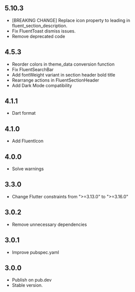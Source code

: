 ## 5.10.3

- [BREAKING CHANGE] Replace icon property to leading in fluent_section_description.
- Fix FluentToast dismiss issues.
- Remove deprecated code

## 4.5.3

- Reorder colors in theme_data conversion function
- Fix FluentSearchBar
- Add fontWeight variant in section header bold title
- Rearrange actions in FluentSectionHeader
- Add Dark Mode compatibility

## 4.1.1

- Dart format  

## 4.1.0

- Add FluentIcon 

## 4.0.0

- Solve warnings

## 3.3.0

- Change Flutter constraints from ">=3.13.0" to ">=3.16.0"

## 3.0.2

- Remove unnecessary dependencies 

## 3.0.1

- Improve pubspec.yaml

## 3.0.0

- Publish on pub.dev
- Stable version.
